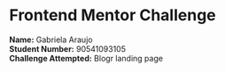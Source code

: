 # Frontend Mentor Challenge

**Name:** Gabriela Araujo  
**Student Number:** 90541093105  
**Challenge Attempted:** Blogr landing page
